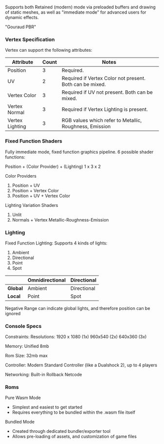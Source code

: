 
Supports both Retained (modern) mode via preloaded buffers and drawing of static meshes, as well as "immediate mode" for advanced users for dynamic effects.

"Gouraud PBR"

### Vertex Specification
Vertex can support the following attributes:

| Attribute       | Count | Notes                                                    |
| --------------- | ----- | -------------------------------------------------------- |
| Position        | 3     | Required.                                                |
| UV              | 2     | Required if Vertex Color not present. Both can be mixed. |
| Vertex Color    | 3     | Required if UV not present. Both can be mixed.           |
| Vertex Normal   | 3     | Required if Vertex Lighting is present.                  |
| Vertex Lighting | 3     | RGB values which refer to Metallic, Roughness, Emission  |

### Fixed Function Shaders

Fully immediate mode, fixed function graphics pipeline. 6 possible shader functions:

Position + (Color Provider) + (Lighting)
1 x 3 x 2

Color Providers
1. Position + UV
2. Position + Vertex Color
3. Position + UV + Vertex Color

Lighting Variation Shaders
1. Unlit
2. Normals + Vertex Metallic-Roughness-Emission

### Lighting

Fixed Function Lighting:
Supports 4 kinds of lights:
1. Ambient
2. Directional
3. Point
4. Spot

|            | **Omnidirectional** | **Directional** |
| ---------- | ------------------- | --------------- |
| **Global** | Ambient             | Directional     |
| **Local**  | Point               | Spot            |

Negative Range can indicate global lights, and therefore position can be ignored
### Console Specs

Constraints:
Resolutions: 
1920 x 1080 (1x)
960x540 (2x)
640x360 (3x)

Memory:
Unified 8mb

Rom Size:
32mb max

Controller: 
Modern Standard Controller (like a Dualshock 2), up to 4 players

Networking:
Built-in Rollback Netcode

### Roms
Pure Wasm Mode
- Simplest and easiest to get started
- Requires everything to be bundled within the .wasm file itself

Bundled Mode
- Created through dedicated bundler/exporter tool
- Allows pre-loading of assets, and customization of game files